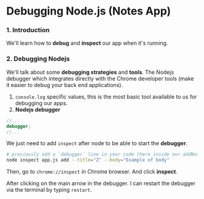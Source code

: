 # Debugging Node.js (Notes App)

### 1. Introduction

We'll learn how to **debug** and **inspect** our app when it's running.

### 2. Debugging Nodejs

We'll talk about some **debugging strategies** and **tools**. The Nodejs debugger which integrates directly with the Chrome developer tools (make it easier to debug your back end applications).

1. `console.log` specific values, this is the most basic tool available to us for debugging our apps.
2. **Nodejs debugger**

```js
//...
debugger;
//...
```

We just need to add `inspect` after node to be able to start the **debugger**.

```sh
# previously add a `debugger` line in your code (here inside our addNote function)
node inspect app.js add --title="Z" --body="Example of body"
```

Then, go to `chrome://inspect` in Chrome browser. And click **inspect**.

After clicking on the main arrow in the debugger. I can restart the debugger via the terminal by typing `restart`.
